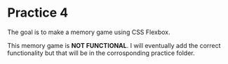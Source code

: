 # Practice 4

The goal is to make a memory game using CSS Flexbox.

This memory game is __NOT FUNCTIONAL__. I will eventually add the correct functionality but that will be in the corrosponding practice folder.